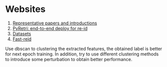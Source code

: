 # Websites
1. [Representative papers and introductions](https://amberer.gitlab.io/papers_in_ai/person-reid)
2. [PyRetri: end-to-end deploy for re-id](https://bbs.cvmart.net/topics/2055)
3. [Datasets](https://robustsystems.coe.neu.edu/sites/robustsystems.coe.neu.edu/files/systems/projectpages/reiddataset.html)
4. [Fast-reid](https://github.com/JDAI-CV/fast-reid)


Use dbscan to clustering the extracted features, the obtained label is better for next epoch training. In addition, try to use different clustering methods to introduce some perturbation to obtain better performance.
